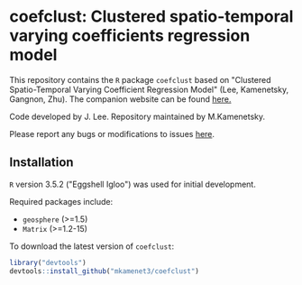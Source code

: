# coefclust: Clustered spatio-temporal varying coefficients regression model

This repository contains the `R` package `coefclust` based on "Clustered
Spatio-Temporal Varying Coefficient Regression Model" (Lee, Kamenetsky, Gangnon, Zhu). The companion website can be found [here.](https://mkamenet3.github.io/coefclust/)

Code developed by J. Lee. Repository maintained by M.Kamenetsky.

Please report any bugs or modifications to issues
[here](https://github.com/mkamenet3/coefclust/issues).


## Installation

`R` version 3.5.2 ("Eggshell Igloo") was used for initial development.

Required packages include:

- `geosphere` (>=1.5)
- `Matrix` (>=1.2-15)


To download the latest version of `coefclust`:

```R
library("devtools")
devtools::install_github("mkamenet3/coefclust")
```
